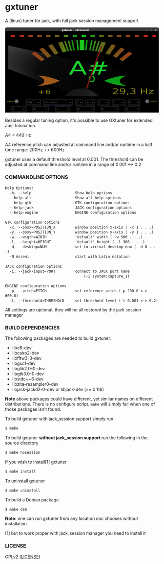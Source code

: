 # gxtuner
A (linux) tuner for jack, with full jack session management support

![GxTuner](https://github.com/brummer10/gxtuner/raw/master/GxTuner.png)

Besides a regular tuning option, it's possible to use GXtuner for extended Just Intonation.

A4 = 440 Hz 

A4 reference pitch can adjusted at command line and/or runtime
in a half tone range: 200Hz <-> 600Hz

gxtuner uses a default threshold level at 0.001.
The threshold can be adjusted at command line and/or runtime
in a range of 0.001 <-> 0.2

### COMMANDLINE OPTIONS

```
Help Options:
  -h, --help                    Show help options
  --help-all                    Show all help options
  --help-gtk                    GTK configuration options
  --help-jack                   JACK configuration options
  --help-engine                 ENGINE configuration options

GTK configuration options
  -x, --posx=POSITION_X         window position x-axis ( -x 1 . . .)
  -y, --posy=POSITION_Y         window position y-axis ( -y 1 . . .)
  -w, --wigth=WIDTH             'default' width ( -w 500 . . .)
  -l, --height=HEIGHT           'default' height ( -l 300 . . .)
  -d, --desktop=NUM             set to virtual desktop num ( -d 0 . . .)
  -N doremi                     start with Latin notation

JACK configuration options
  -i, --jack-input=PORT         connect to JACK port name 
                                    (-i system:capture_1)

ENGINE configuration options
  -p, --pitch=PITCH             set reference pitch (-p 200.0 <-> 600.0)
  -t, --threshold=THRESHOLD     set threshold level (-t 0.001 <-> 0.2)
```

All settings are optional, they will be all restored by the jack session manager

### BUILD DEPENDENCIES

The following packages are needed to build gxtuner:

- libc6-dev
- libcairo2-dev
- libfftw3-3-dev
- libgcc1-dev
- libglib2.0-0-dev
- libgtk3.0-0-dev
- libstdc++6-dev
- libzita-resampler0-dev
- libjack-jackd2-0-dev or libjack-dev (>= 0.116)

**Note** above packages could have different, yet similar names 
on different distributions. There is no configure script. 
`make` will simply fail when one of those packages isn't found.

To build gxtuner with jack_session support simply run
```bash
$ make
```
To build gxtuner **without jack_session support** run the following in the source directory

```bash
$ make nosession
```

If you wish to install[1] gxtuner
```bash
$ make install
```

To uninstall gxtuner
```bash
$ make uninstall
```

To build a Debian package
```bash
$ make deb
```

**Note:** one can run gxtuner from any location onc chooses without installation.

[1] but to work proper with jack_session manager
you need to install it

### LICENSE

GPLv2 ([LICENSE](LICENSE))
